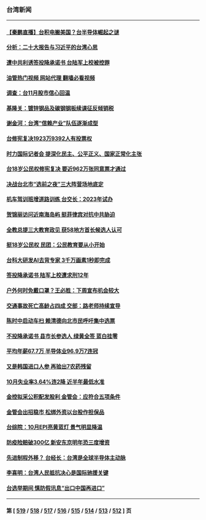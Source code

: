 ### 台湾新闻
---
#### [【秦鹏直播】台积电搬美国？台半导体崛起之谜](../../pages/ncid1349361/n13871107.md?11231245) 
#### [分析：二十大报告与习近平的台湾心思](../../pages/ncid1349361/n13870508.md?11231245) 
#### [遭中共利诱签投降承诺书 台陆军上校被控罪](../../pages/ncid1349361/n13870649.md?11231245) 
#### [油管热门视频 网站代理 翻墙必看视频](http://138.2.39.72:81/youtube.html?epic-marker?11231245)
#### [调查：台11月股市信心回温](../../pages/ncid1349361/n13870872.md?11231245) 
#### [基隆关：镀锌钢品及碳钢钢板续课征反倾销税](../../pages/ncid1349361/n13870863.md?11231245) 
#### [谢金河：台湾“信赖产业”队伍逐渐成型](../../pages/ncid1349361/n13870846.md?11231245) 
#### [台修宪复决1923万9392人有投票权](../../pages/ncid1349361/n13870904.md?11231245) 
#### [时力国际记者会 提深化民主、公平正义、国家正常化主张](../../pages/ncid1349361/n13870918.md?11231245) 
#### [台18岁公民权修宪复决 要近962万张同意票才通过](../../pages/ncid1349361/n13870936.md?11231245) 
#### [决战台北市“选前之夜”三大阵营场地底定](../../pages/ncid1349361/n13870896.md?11231245) 
#### [机车驾训班增道路训练 台交长：2023年试办](../../pages/ncid1349361/n13870934.md?11231245) 
#### [贺锦丽访问近南海岛屿 挺菲律宾对抗中共胁迫](../../pages/ncid1349361/n13870859.md?11231245) 
#### [全教总提三大教育政见 获58地方首长候选人认可](../../pages/ncid1349361/n13870943.md?11231245) 
#### [挺18岁公民权 民团：公民教育要从小开始](../../pages/ncid1349361/n13870930.md?11231245) 
#### [台科大研发AI去背专家 3千万画素1秒即完成](../../pages/ncid1349361/n13870938.md?11231245) 
#### [签投降承诺书 陆军上校遭求刑12年](../../pages/ncid1349361/n13870906.md?11231245) 
#### [户外何时免戴口罩？王必胜：下周宣布机会较大](../../pages/ncid1349361/n13870933.md?11231245) 
#### [交通事故死亡高龄占四成 交部：路老师持续宣导](../../pages/ncid1349361/n13870937.md?11231245) 
#### [陈时中启动车扫 赖清德向北市民呼吁集中选票](../../pages/ncid1349361/n13870944.md?11231245) 
#### [不投降承诺书 县市长参选人 绿黄全签 蓝白挂零](../../pages/ncid1349361/n13870916.md?11231245) 
#### [平均年薪67.7万 半导体业96.9万7连冠](../../pages/ncid1349361/n13870913.md?11231245) 
#### [又是韩国进口人参 再验出7农药残留](../../pages/ncid1349361/n13870911.md?11231245) 
#### [10月失业率3.64%连2降 近半年最低水准](../../pages/ncid1349361/n13870865.md?11231245) 
#### [金控拟采公积配发股利 金管会：应符合五项条件](../../pages/ncid1349361/n13870867.md?11231245) 
#### [金管会出招稳市 松绑外资以台股作担保品](../../pages/ncid1349361/n13870864.md?11231245) 
#### [台综院：10月EPI亮黄蓝灯 景气明显降温](../../pages/ncid1349361/n13870868.md?11231245) 
#### [防疫险赔破300亿 新安东京明年恐三度增资](../../pages/ncid1349361/n13870875.md?11231245) 
#### [先进制程外移？ 台经长：台湾是全球半导体主动脉](../../pages/ncid1349361/n13870833.md?11231245) 
#### [李喜明：台湾人民抵抗决心是国际驰援关键](../../pages/ncid1349361/n13870822.md?11231245) 
#### [台选举期间 慎防假讯息“出口中国再进口”](../../pages/ncid1349361/n13870827.md?11231245) 

---
#### 第 [ [519](./519.md?11231245) / [518](./518.md?11231245) / [517](./517.md?11231245) / [516](./516.md?11231245) / [515](./515.md?11231245) / [514](./514.md?11231245) / [513](./513.md?11231245) / [512](./512.md?11231245) ] 页
